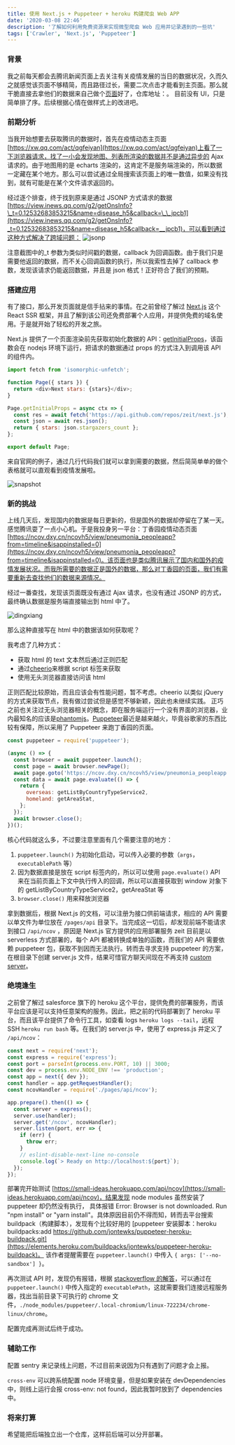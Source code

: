 ```yaml
---
title: 使用 Next.js + Puppeteer + heroku 构建爬虫 Web APP
date: '2020-03-08 22:46'
description: '了解如何利用免费资源来实现微型爬虫 Web 应用并记录遇到的一些坑'
tags: ['Crawler', 'Next.js', 'Puppeteer']
---
```


### 背景

我之前每天都会去腾讯新闻页面上去关注有关疫情发展的当日的数据状况，久而久之就感觉该页面不够精简，而且路径过长，需要二次点击才能看到主页面。那么就干脆直接去拿他们的数据来自己做个[页面](https://small-ideas.herokuapp.com/)好了，仓库地址：。
目前没有 UI，只是简单排了序。后续根据心情在做样式上的改进吧。

### 前期分析

当我开始想要去获取腾讯的数据时，首先在疫情动态主页面[https://xw.qq.com/act/qgfeiyan](https://xw.qq.com/act/qgfeiyan)上看了一下浏览器请求，找了一小会发现地图、列表所渲染的数据并不是通过异步的 Ajax 请求的。由于地图用的是 echarts 渲染的，这肯定不是服务端渲染的，所以数据一定藏在某个地方。那么可以尝试通过全局搜索该页面上的唯一数值，如果没有找到，就有可能是在某个文件请求返回的。

经过逐个排查，终于找到原来是通过 JSONP 方式请求的数据[https://view.inews.qq.com/g2/getOnsInfo?\_t=0.12532683853215&name=disease_h5&callback=\_\_jpcb1](https://view.inews.qq.com/g2/getOnsInfo?_t=0.12532683853215&name=disease_h5&callback=__jpcb1)，可以看到通过这种方式解决了跨域问题：
![jsonp](jsonp.png)

注意截图中的\_t 参数为类似时间戳的数据，callback 为回调函数。由于我们只是需要他返回的数据，而不关心回调函数的执行，所以我索性去掉了 callback 参数，发现该请求仍能返回数据，并且是 json 格式！正好符合了我们的预期。

### 搭建应用

有了接口，那么开发页面就是信手拈来的事情。在之前曾经了解过 [Next.js](https://nextjs.org/) 这个 React SSR 框架，并且了解到该公司还免费部署个人应用，并提供免费的域名使用。于是就开始了轻松的开发之旅。

Next.js 提供了一个页面渲染前先获取初始化数据的 API：[getInitialProps](https://nextjs.org/docs/api-reference/data-fetching/getInitialProps)，该函数会在 nodejs 环境下运行，把请求的数据通过 props 的方式注入到调用该 API 的组件内。

```javascript
import fetch from 'isomorphic-unfetch';

function Page({ stars }) {
  return <div>Next stars: {stars}</div>;
}

Page.getInitialProps = async ctx => {
  const res = await fetch('https://api.github.com/repos/zeit/next.js');
  const json = await res.json();
  return { stars: json.stargazers_count };
};

export default Page;
```

来自官网的例子，通过几行代码我们就可以拿到需要的数据，然后简简单单的做个表格就可以直观看到疫情发展啦。

![snapshot](snapshot.png)

### 新的挑战

上线几天后，发现国内的数据是每日更新的，但是国外的数据却停留在了某一天。感觉腾讯耍了一点小心机。于是我投身另一平台：丁香园疫情动态页面[https://ncov.dxy.cn/ncovh5/view/pneumonia_peopleapp?from=timeline&isappinstalled=0](https://ncov.dxy.cn/ncovh5/view/pneumonia_peopleapp?from=timeline&isappinstalled=0)。该页面也是类似腾讯展示了国内和国外的疫情发展状况。而我所需要的数据正是国外的数据，那么对丁香园的页面，我们有需要重新去查找他们的数据来源情况。

经过一番查找，发现该页面既没有通过 Ajax 请求，也没有通过 JSONP 的方式，最终确认数据是服务端直接输出到 html 中了。

![dingxiang](dingxiang.png)

那么这种直接写在 html 中的数据该如何获取呢？

我考虑了几种方式：

- 获取 html 的 text 文本然后通过正则匹配
- 通过[cheerio](https://github.com/cheeriojs/cheerio)来根据 script 标签来获取
- 使用无头浏览器直接访问该 html

正则匹配比较原始，而且应该会有性能问题，暂不考虑。cheerio 以类似 jQuery 的方式来获取节点，我有做过尝试但是感觉不够新颖，因此也未继续实践。
正巧之前也关注过无头浏览器相关的概念，即在服务端运行一个没有界面的浏览器，业内最知名的应该是[phantomjs](https://phantomjs.org/)。[Puppeteer](https://pptr.dev/)最近是越来越火，毕竟谷歌家的东西比较有保障，所以采用了 Puppeteer 来跑丁香园的页面。

```javascript
const puppeteer = require('puppeteer');

(async () => {
  const browser = await puppeteer.launch();
  const page = await browser.newPage();
  await page.goto('https://ncov.dxy.cn/ncovh5/view/pneumonia_peopleapp');
  const data = await page.evaluate(() => {
    return {
      overseas: getListByCountryTypeService2,
      homeland: getAreaStat,
    };
  });
  await browser.close();
})();
```

核心代码就这么多，不过要注意里面有几个需要注意的地方：

1. `puppeteer.launch()` 为初始化启动，可以传入必要的参数（`args`，`executablePath` 等）
2. 因为数据直接是放在 script 标签内的，所以可以使用 `page.evaluate()` API 来在当前页面上下文中执行传入的回调，所以可以直接获取到 window 对象下的 getListByCountryTypeService2，getAreaStat 等
3. `browser.close()` 用来释放浏览器

拿到数据后，根据 Next.js 的文档，可以注册为接口供前端请求，相应的 API 需要以单文件为单位放在 `/pages/api` 目录下。当完成这一切后，却发现前端不能请求到接口 `/api/ncov` ，原因是 Next.js 官方提供的应用部署服务 zeit 目前是以 serverless 方式部署的，每个 API 都被转换成单独的函数，而我们的 API 需要依赖 puppeteer 包，获取不到因而无法执行。转而去寻求支持 puppeteer 的方案，在根目录下创建 server.js 文件，结果可惜官方聊天间现在不再支持 [custom server](https://spectrum.chat/zeit/general/next-js-custom-server-now-v2-deployments~ebd1f14e-cacb-48cb-9df1-97b4ceca6b87?m=MTU2Nzk1NjI2ODY2NQ==)。

### 绝境逢生

之前曾了解过 salesforce 旗下的 heroku 这个平台，提供免费的部署服务，而该平台应该是可以支持任意架构的服务。因此，把之前的代码部署到了 heroku 平台，而且该平台提供了命令行工具，如查看 logs `heroku logs --tail`，远程 SSH `heroku run bash` 等。在我们的 server.js 中，使用了 express.js 并定义了 `/api/ncov`：

```javascript
const next = require('next');
const express = require('express');
const port = parseInt(process.env.PORT, 10) || 3000;
const dev = process.env.NODE_ENV !== 'production';
const app = next({ dev });
const handler = app.getRequestHandler();
const ncovHandler = require('./pages/api/ncov');

app.prepare().then(() => {
  const server = express();
  server.use(handler);
  server.get('/ncov', ncovHandler);
  server.listen(port, err => {
    if (err) {
      throw err;
    }
    // eslint-disable-next-line no-console
    console.log(`> Ready on http://localhost:${port}`);
  });
});
```

部署完开始测试 [https://small-ideas.herokuapp.com/api/ncov](https://small-ideas.herokuapp.com/api/ncov)，结果发现 node modules 虽然安装了 puppeteer 却仍然没有执行， 具体报错 Error: Browser is not downloaded. Run "npm install" or "yarn install"。具体原因目前仍不得而知，转而去平台搜索 buildpack（构建脚本），发现有个比较好用的 [puppeteer 安装脚本：heroku buildpacks:add https://github.com/jontewks/puppeteer-heroku-buildpack.git](https://elements.heroku.com/buildpacks/jontewks/puppeteer-heroku-buildpack)。
该作者提醒需要在 `puppeteer.launch()` 中传入 `{ args: ['--no-sandbox'] }`。

再次测试 API 时，发现仍有报错，根据 [stackoverflow 的解答](https://stackoverflow.com/questions/53997175/puppeteer-error-chromium-revision-is-not-downloaded)，可以通过在`puppeteer.launch()` 中传入指定的 `executablePath`，这就需要我们连接远程服务器，找出当前目录下可执行的 chrome 文件，`./node_modules/puppeteer/.local-chromium/linux-722234/chrome-linux/chrome`。

配置完成再测试后终于成功。

### 辅助工作

配置 sentry 来记录线上问题，不过目前来说因为只有遇到了问题才会上报。

`cross-env` 可以跨系统配置 node 环境变量，但是如果安装在 devDependencies 中，则线上运行会报 cross-env: not found，因此我暂时放到了 dependencies 中。

### 将来打算

希望能把后端独立出一个仓库，这样前后端可以分开部署。
